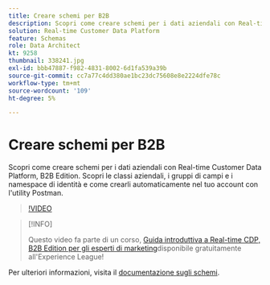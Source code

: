 ```yaml
---
title: Creare schemi per B2B
description: Scopri come creare schemi per i dati aziendali con Real-time Customer Data Platform, B2B Edition.
solution: Real-time Customer Data Platform
feature: Schemas
role: Data Architect
kt: 9258
thumbnail: 338241.jpg
exl-id: bbb47887-f982-4831-8002-6d1fa539a39b
source-git-commit: cc7a77c4dd380ae1bc23dc75608e8e2224dfe78c
workflow-type: tm+mt
source-wordcount: '109'
ht-degree: 5%

---
```


# Creare schemi per B2B

Scopri come creare schemi per i dati aziendali con Real-time Customer Data Platform, B2B Edition. Scopri le classi aziendali, i gruppi di campi e i namespace di identità e come crearli automaticamente nel tuo account con l&#39;utility Postman.

>[!VIDEO](https://video.tv.adobe.com/v/338241?quality=12&learn=on)

>[!INFO]
>
> Questo video fa parte di un corso, [Guida introduttiva a Real-time CDP, B2B Edition per gli esperti di marketing](https://experienceleague.adobe.com/?recommended=ExperiencePlatform-U-1-2021.rtcdp.b2b)disponibile gratuitamente all&#39;Experience League!

Per ulteriori informazioni, visita il [documentazione sugli schemi](https://experienceleague.adobe.com/docs/experience-platform/xdm/home.html?lang=it).
